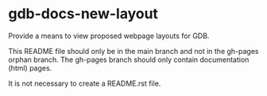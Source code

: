 # gdb-docs-new-layout
Provide a means to view proposed webpage layouts for GDB.

This README file should only be in the main branch and not in the gh-pages orphan branch. The gh-pages branch should only contain documentation (html) pages.

It is not necessary to create a README.rst file.